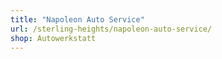 ```yaml
---
title: "Napoleon Auto Service"
url: /sterling-heights/napoleon-auto-service/
shop: Autowerkstatt
---
```

